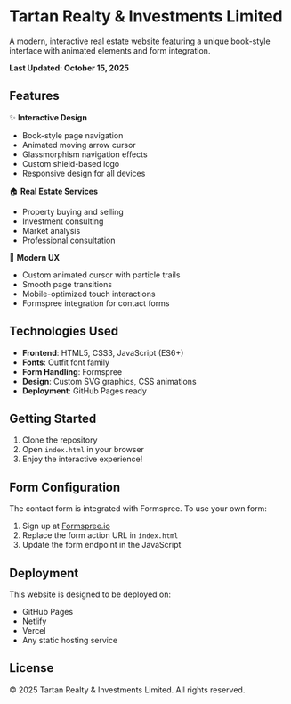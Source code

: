 # Tartan Realty & Investments Limited

A modern, interactive real estate website featuring a unique book-style interface with animated elements and form integration.

**Last Updated: October 15, 2025**

## Features

✨ **Interactive Design**
- Book-style page navigation
- Animated moving arrow cursor
- Glassmorphism navigation effects
- Custom shield-based logo
- Responsive design for all devices

🏠 **Real Estate Services**
- Property buying and selling
- Investment consulting
- Market analysis
- Professional consultation

📱 **Modern UX**
- Custom animated cursor with particle trails
- Smooth page transitions
- Mobile-optimized touch interactions
- Formspree integration for contact forms

## Technologies Used

- **Frontend**: HTML5, CSS3, JavaScript (ES6+)
- **Fonts**: Outfit font family
- **Form Handling**: Formspree
- **Design**: Custom SVG graphics, CSS animations
- **Deployment**: GitHub Pages ready

## Getting Started

1. Clone the repository
2. Open `index.html` in your browser
3. Enjoy the interactive experience!

## Form Configuration

The contact form is integrated with Formspree. To use your own form:
1. Sign up at [Formspree.io](https://formspree.io)
2. Replace the form action URL in `index.html`
3. Update the form endpoint in the JavaScript

## Deployment

This website is designed to be deployed on:
- GitHub Pages
- Netlify
- Vercel
- Any static hosting service

## License

© 2025 Tartan Realty & Investments Limited. All rights reserved.